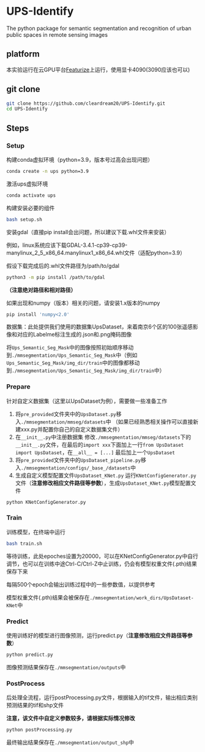# UPS-Identify
The python package for semantic segmentation and recognition of urban public spaces in remote sensing images

## platform
本实验运行在云GPU平台[Featurize](https://featurize.cn)上运行，使用显卡4090(3090应该也可以)

## git clone
```sh
git clone https://github.com/cleardream20/UPS-Identify.git
cd UPS-Identify
```

## Steps

### Setup
构建conda虚拟环境（python=3.9，版本号过高会出现问题）
```sh
conda create -n ups python=3.9
```

激活ups虚拟环境
```sh
conda activate ups
```

构建安装必要的组件
```sh
bash setup.sh
```

安装gdal（直接pip install会出问题，所以建议下载.whl文件来安装）

例如，linux系统应该下载GDAL-3.4.1-cp39-cp39-manylinux_2_5_x86_64.manylinux1_x86_64.whl文件（适配python=3.9）

假设下载完成后的.whl文件路径为/path/to/gdal
```sh
python3 -m pip install /path/to/gdal
```
**（注意绝对路径和相对路径）**

如果出现和numpy（版本）相关的问题，请安装1.x版本的numpy
```sh
pip install 'numpy<2.0'
```

数据集：此处提供我们使用的数据集UpsDataset，来着南京6个区的100张遥感影像和对应的Labelme标注生成的.json和.png掩码图像

将`Ups_Semantic_Seg_Mask`中的图像按照初始顺序移动到`./mmsegmentation/Ups_Semantic_Seg_Mask`中（例如`Ups_Semantic_Seg_Mask/img_dir/train`中的图像都移动到`./mmsegmentation/Ups_Semantic_Seg_Mask/img_dir/train`中）

### Prepare
针对自定义数据集（这里以UpsDataset为例），需要做一些准备工作

1. 将`pre_provided`文件夹中的`UpsDataset.py`移入`./mmsegmentation/mmseg/datasets`中
（如果已经熟悉相关操作可以直接新建xxx.py并配置你自己的自定义数据集文件）
2. 在`__init__.py`中注册数据集
修改`./mmsegmentation/mmseg/datasets`下的`__init__.py`文件，在最后的`import xxx`下面加上一行`from UpsDataset import UpsDataset`，在`__all__ = [...]` 最后加上一个`UpsDataset`
3. 将`pre_provided`文件夹中的`UpsDataset_pipeline.py`移入`./mmsegmentation/configs/_base_/datasets`中
4. 生成自定义模型配置文件`UpsDataset_KNet.py`
运行`KNetConfigGenerator.py`文件（**注意修改相应文件路径等参数**），生成`UpsDataset_KNet.py`模型配置文件
```sh
python KNetConfigGenerator.py
```

### Train
训练模型，在终端中运行
```sh
bash train.sh
```
等待训练，此处epoches设置为20000，可以在KNetConfigGenerator.py中自行调节，也可以在训练中途Ctrl-C/Ctrl-Z中止训练，仍会有模型权重文件(.pth)结果保存下来

每隔500个epoch会输出训练过程中的一些参数值，以提供参考

模型权重文件(.pth)结果会被保存在`./mmsegmentation/work_dirs/UpsDataset-KNet`中

### Predict
使用训练好的模型进行图像预测，运行predict.py（**注意修改相应文件路径等参数**）
```sh
python predict.py
```

图像预测结果保存在`./mmsegmentation/outputs`中

### PostProcess
后处理全流程，运行postProcessing.py文件，根据输入的tif文件，输出相应类别预测结果的tif和shp文件

**注意，该文件中自定义参数较多，请根据实际情况修改**

```sh
python postProcessing.py
```

最终输出结果保存在`./mmsegmentation/output_shp`中



